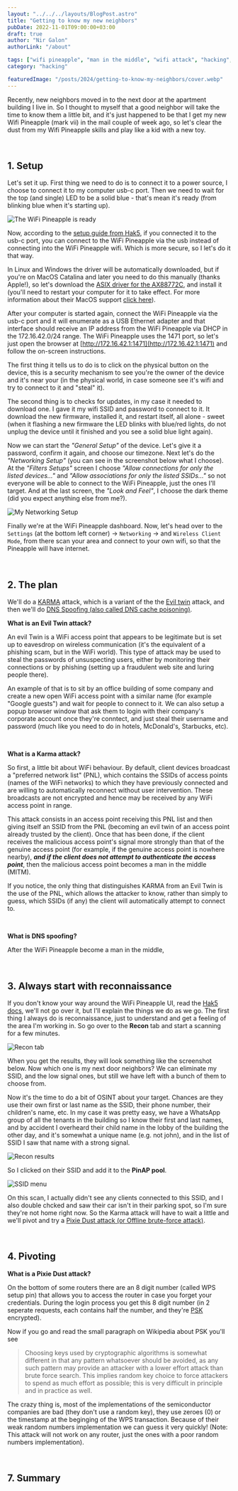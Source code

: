```yaml
---
layout: "../../../layouts/BlogPost.astro"
title: "Getting to know my new neighbors"
pubDate: 2022-11-01T09:00:00+03:00
draft: true
author: "Nir Galon"
authorLink: "/about"

tags: ["wifi pineapple", "man in the middle", "wifi attack", "hacking", "white hat", "pen test", "hak5"]
category: "hacking"

featuredImage: "/posts/2024/getting-to-know-my-neighbors/cover.webp"
---
```


Recently, new neighbors moved in to the next door at the apartment building I live in. So I thought to myself that a good neighbor will take the time to know them a little bit, and it's just happened to be that I get my new Wifi Pineapple (mark vii) in the mail couple of week ago, so let's clear the dust from my Wifi Pineapple skills and play like a kid with a new toy.

&nbsp;

## 1. Setup

Let's set it up. First thing we need to do is to connect it to a power source, I choose to connect it to my computer usb-c port. Then we need to wait for the top (and single) LED to be a solid blue - that's mean it's ready (from blinking blue when it's starting up).

![The WiFi Pineapple is ready](/posts/2024/getting-to-know-my-neighbors/wifi-pineapple-ready-to-go.webp "The WiFi Pineapple is ready")

Now, according to the [setup guide from Hak5](https://docs.hak5.org/wifi-pineapple), if you connected it to the usb-c port, you can connect to the WiFi Pineapple via the usb instead of connecting into the WiFi Pineapple wifi. Which is more secure, so I let's do it that way.

In Linux and Windows the driver will be automatically downloaded, but if you're on MacOS Catalina and later you need to do this manually (thanks Apple!), so let's download the [ASIX driver for the AX88772C](https://www.asix.com.tw/en/support/download), and install it (you'll need to restart your computer for it to take effect. For more information about their MacOS support [click here](https://docs.hak5.org/wifi-pineapple/faq/macos-support)).

After your computer is started again, connect the WiFi Pineapple via the usb-c port and it will enumerate as a USB Ethernet adapter and that interface should receive an IP address from the WiFi Pineapple via DHCP in the 172.16.42.0/24 range. The WiFi Pineapple uses the 1471 port, so let's just open the browser at [http://172.16.42.1:1471](http://172.16.42.1:1471) and follow the on-screen instructions.

The first thing it tells us to do is to click on the physical button on the device, this is a security mechanism to see you're the owner of the device and it's near your (in the physical world, in case someone see it's wifi and try to connect to it and "steal" it).

The second thing is to checks for updates, in my case it needed to download one. I gave it my wifi SSID and password to connect to it. It download the new firmware, installed it, and restart itself, all alone - sweet (when it flashing a new firmware the LED blinks with blue/red lights, do not unplug the device until it finished and you see a solid blue light again).

Now we can start the _"General Setup"_ of the device. Let's give it a password, confirm it again, and choose our timezone. Next let's do the _"Networking Setup"_ (you can see in the screenshot below what I choose). At the _"Filters Setups"_ screen I choose _"Allow connections for only the listed devices..."_ and _"Allow associations for only the listed SSIDs..."_ so not everyone will be able to connect to the WiFi Pineapple, just the ones I'll target. And at the last screen, the _"Look and Feel"_, I choose the dark theme (did you expect anything else from me?).

![My Networking Setup](/posts/2024/getting-to-know-my-neighbors/wifi-pineapple-networking-setup.webp "My Networking Setup")

Finally we're at the WiFi Pineapple dashboard. Now, let's head over to the `Settings` (at the bottom left corner) -> `Networking` -> and `Wireless Client Mode`, from there scan your area and connect to your own wifi, so that the Pineapple will have internet.

&nbsp;

## 2. The plan

We'll do a [KARMA](https://en.wikipedia.org/wiki/KARMA_attack) attack, which is a variant of the the [Evil twin](<https://en.wikipedia.org/wiki/Evil_twin_(wireless_networks)>) attack, and then we'll do [DNS Spoofing (also called DNS cache poisoning)](https://en.wikipedia.org/wiki/DNS_spoofing).

**What is an Evil Twin attack?**

An evil Twin is a WiFi access point that appears to be legitimate but is set up to eavesdrop on wireless communication (it's the equivalent of a phishing scam, but in the WiFi world). This type of attack may be used to steal the passwords of unsuspecting users, either by monitoring their connections or by phishing (setting up a fraudulent web site and luring people there).

An example of that is to sit by an office building of some company and create a new open WiFi access point with a similar name (for example "Google guests") and wait for people to connect to it. We can also setup a popup browser window that ask them to login with their company's corporate account once they're conntect, and just steal their username and password (much like you need to do in hotels, McDonald's, Starbucks, etc).

&nbsp;

**What is a Karma attack?**

So first, a little bit about WiFi behaviour. By default, client devices broadcast a "preferred network list" (PNL), which contains the SSIDs of access points (names of the WiFi networks) to which they have previously connected and are willing to automatically reconnect without user intervention. These broadcasts are not encrypted and hence may be received by any WiFi access point in range.

This attack consists in an access point receiving this PNL list and then giving itself an SSID from the PNL (becoming an evil twin of an access point already trusted by the client). Once that has been done, if the client receives the malicious access point's signal more strongly than that of the genuine access point (for example, if the genuine access point is nowhere nearby), _**and if the client does not attempt to authenticate the access point**_, then the malicious access point becomes a man in the middle (MITM).

If you notice, the only thing that distinguishes KARMA from an Evil Twin is the use of the PNL, which allows the attacker to know, rather than simply to guess, which SSIDs (if any) the client will automatically attempt to connect to.

&nbsp;

**What is DNS spoofing?**

After the WiFi Pineapple become a man in the middle,

&nbsp;

## 3. Always start with reconnaissance

If you don't know your way around the WiFi Pineapple UI, read the [Hak5 docs](https://docs.hak5.org/wifi-pineapple), we'll not go over it, but I'll explain the things we do as we go. The first thing I always do is reconnaissance, just to understand and get a feeling of the area I'm working in. So go over to the **Recon** tab and start a scanning for a few minutes.

![Recon tab](/posts/2024/getting-to-know-my-neighbors/recon-tab.webp "Recon tab")

When you get the results, they will look something like the screenshot below. Now which one is my next door neighbors? We can eliminate my SSID, and the low signal ones, but still we have left with a bunch of them to choose from.

Now it's the time to do a bit of OSINT about your target. Chances are they use their own first or last name as the SSID, their phone number, their children's name, etc. In my case it was pretty easy, we have a WhatsApp group of all the tenants in the building so I know their first and last names, and by accident I overheard their child name in the lobby of the building the other day, and it's somewhat a unique name (e.g. not john), and in the list of SSID I saw that name with a strong signal.

![Recon results](/posts/2024/getting-to-know-my-neighbors/recon-results.webp "Recon results")

So I clicked on their SSID and add it to the **PinAP pool**.

![SSID menu](/posts/2024/getting-to-know-my-neighbors/ssid-menu.webp "SSID menu")

On this scan, I actually didn't see any clients connected to this SSID, and I also double chcked and saw their car isn't in their parking spot, so I'm sure they're not home right now. So the Karma attack will have to wait a little and we'll pivot and try a [Pixie Dust attack (or Offline brute-force attack)](https://en.wikipedia.org/wiki/Wi-Fi_Protected_Setup).

&nbsp;

## 4. Pivoting

**What is a Pixie Dust attack?**

On the bottom of some routers there are an 8 digit number (called WPS setup pin) that allows you to access the router in case you forget your credentials. During the login process you get this 8 digit number (in 2 seperate requests, each contains half the number, and they're [PSK](https://en.wikipedia.org/wiki/Pre-shared_key) encrypted).

Now if you go and read the small paragraph on Wikipedia about PSK you'll see

> Choosing keys used by cryptographic algorithms is somewhat different in that any pattern whatsoever should be avoided, as any such pattern may provide an attacker with a lower effort attack than brute force search. This implies random key choice to force attackers to spend as much effort as possible; this is very difficult in principle and in practice as well.

The crazy thing is, most of the implementations of the semiconductor companies are bad (they don't use a random key), they use zeroes (0) or the timestamp at the beginging of the WPS transaction. Because of their weak random numbers implementation we can guess it very quickly! (Note: This attack will not work on any router, just the ones with a poor random numbers implementation).

&nbsp;

## 7. Summary
